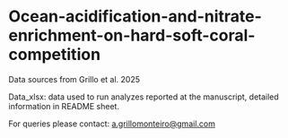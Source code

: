 # Ocean-acidification-and-nitrate-enrichment-on-hard-soft-coral-competition

Data sources from Grillo et al. 2025

Data_xlsx: data used to run analyzes reported at the manuscript, detailed information in README sheet.

For queries please contact: a.grillomonteiro@gmail.com 
